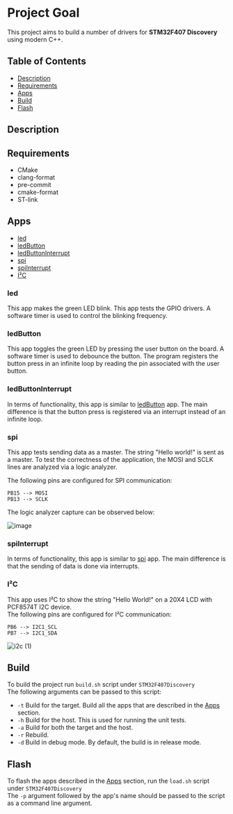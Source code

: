 # Project Goal
This project aims to build a number of drivers for **STM32F407 Discovery** using modern C++. 

## Table of Contents
* [Description](#description)
* [Requirements](#requirements)
* [Apps](#apps)
* [Build](#build)
* [Flash](#flash)

## Description

## Requirements
* CMake
* clang-format
* pre-commit
* cmake-format
* ST-link

## Apps
* [led](#led)
* [ledButton](#ledbutton)
* [ledButtonInterrupt](#ledbuttoninterrupt)
* [spi](#spi)
* [spiInterrupt](#spiinterrupt)
* [I²C](#i2c)

### led
This app makes the green LED blink. This app tests the GPIO drivers. A software timer is used to control the blinking frequency.

### ledButton
This app toggles the green LED by pressing the user button on the board. A software timer is used to debounce the button. The program registers the button press in an infinite loop by reading the pin associated with the user button.

### ledButtonInterrupt
In terms of functionality, this app is similar to [ledButton](#ledbutton) app. The main difference is that the button press is registered via an interrupt instead of an infinite loop.

### spi
This app tests sending data as a master. The string "Hello world!" is sent as a master. To test the correctness of the application, the MOSI and SCLK lines are analyzed via a logic analyzer.  

The following pins are configured for SPI communication:  
```
PB15 --> MOSI
PB13 --> SCLK
```
The logic analyzer capture can be observed below:  
  
![image](https://user-images.githubusercontent.com/18715119/188942438-63972092-d89a-4fc3-97dc-b6fba6d920cd.png)  

### spiInterrupt
In terms of functionality, this app is similar to [spi](#spi) app. The main difference is that the sending of data is done via interrupts.

### I²C
This app uses I²C to show the string "Hello World!" on a 20X4 LCD with PCF8574T I2C device.  
The following pins are configured for I²C communication:  
```
PB6 --> I2C1_SCL
PB7 --> I2C1_SDA
```

![i2c (1)](https://user-images.githubusercontent.com/18715119/190234515-02a0c055-6a33-497c-8d78-c44afc9cad59.gif)

## Build

To build the project run `build.sh` script under `STM32F407Discovery`  
The following arguments can be passed to this script:  
* `-t` Build for the target. Build all the apps that are described in the [Apps](#apps) section.  
* `-h` Build for the host. This is used for running the unit tests.  
* `-a` Build for both the target and the host.  
* `-r` Rebuild.  
* `-d` Build in debug mode. By default, the build is in release mode.  

## Flash
To flash the apps described in the [Apps](#apps) section, run the `load.sh` script under `STM32F407Discovery`  
The `-p` argument followed by the app's name should be passed to the script as a command line argument.


